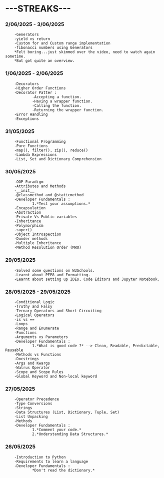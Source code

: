 # ---STREAKS---

### 2/06/2025 - 3/06/2025
        -Generators
        -yield vs return
        -Custom for and Custom range implementation
        -fibonacci numbers using Generators
        *Felt boring...just skimmed over the video, need to watch again sometime.
        *But got quite an overview.

### 1/06/2025 - 2/06/2025
        -Decorators
        -Higher Order Functions
        -Decorator Patter :
                -Accepting a function.
                -Having a wrapper function.
                -Calling the function.
                -Returning the wrapper function.
        -Error Handling
        -Exceptions

### 31/05/2025
        -Functional Programming
        -Pure Functions
        -map(), filter(), zip(), reduce()
        -Lambda Expressions
        -List, Set and Dictionary Comprehension

### 30/05/2025
        -OOP Paradigm
        -Attributes and Methods
        -__init__
        -@classmethod and @staticmethod
        -Developer Fundamentals :
                1.*Test your assumptions.*
        -Encapsulation
        -Abstraction
        -Private Vs Public variables
        -Inheritance
        -Polymorphism
        -super()
        -Object Introspection
        -Dunder methods
        -Multiple Inheritance
        -Method Resolution Order (MRO)

### 29/05/2025
        -Solved some questions on W3Schools.
        -Learnt about PEP8 and Formatting.
        -Learnt about setting up IDEs, Code Editors and Jupyter Notebook.

### 28/05/2025 - 29/05/2025
        -Conditional Logic
        -Truthy and Falsy
        -Ternary Operators and Short-Circuiting
        -Logical Operators
        -is vs ==
        -Loops
        -Range and Enumerate
        -Functions
        -Arguments vs Parameters
        -Developer Fundamentals :
                1.*What is good code ?* --> Clean, Readable, Predictable, Reusable
        -Methods vs Functions
        -Docstrings
        -Args and Kwargs
        -Walrus Operator
        -Scope and Scope Rules
        -Global Keyword and Non-local keyword

### 27/05/2025
        -Operator Precedence
        -Type Conversions
        -Strings
        -Data Structures (List, Dictionary, Tuple, Set)
        -List Unpacking
        -Methods
        -Developer Fundamentals :
                1.*Comment your code.*
                2.*Understanding Data Structures.*

### 26/05/2025
        -Introduction to Python
        -Requirements to learn a language
        -Developer Fundamentals :
                *Don't read the dictionary.*